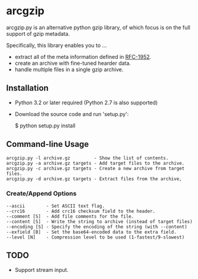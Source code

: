 arcgzip
=======

arcgzip.py is an alternative python gzip library, of which focus is
on the full support of gzip metadata.

Specifically, this library enables you to ...

* extract all of the meta information defined in [RFC-1952](http://www.gzip.org/zlib/rfc-gzip.html).
* create an archive with fine-tuned hearder data.
* handle multiple files in a single gzip archive.

Installation
------------

* Python 3.2 or later required (Python 2.7 is also supported)
* Download the source code and run 'setup.py':

    $ python setup.py install

Command-line Usage
------------------

    arcgzip.py -l archive.gz         - Show the list of contents.
    arcgzip.py -a archive.gz targets - Add target files to the archive.
    arcgzip.py -c archive.gz targets - Create a new archive from target files.
    arcgzip.py -d archive.gz targets - Extract files from the archive,

### Create/Append Options

    --ascii        - Set ASCII text flag.
    --crc16        - Add crc16 checksum field to the header.
    --comment [S]  - Add file comments for the file.
    --content [S]  - Write the string to archive (instead of target files)
    --encoding [S] - Specify the encoding of the string (with --content)
    --exfield [B]  - Set the base64-encoded data to the extra field.
    --level [N]    - Compression level to be used (1-fastest/9-slowest)

TODO
----

* Support stream input.

